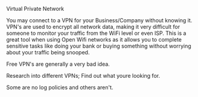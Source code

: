 Virtual Private Network

You may connect to a VPN for your Business/Company without knowing it. VPN's are used to encrypt all network data, making it very difficult for someone to monitor your traffic from the WiFi level or even ISP. This is a great tool when using Open Wifi networks as it allows you to complete sensitive tasks like doing your bank or buying something without worrying about your traffic being snooped.

Free VPN's are generally a very bad idea.

Research into different VPNs; Find out what youre looking for.

Some are no log policies and others aren't.


